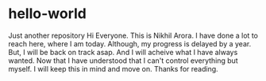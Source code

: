 # hello-world
Just another repository
Hi Everyone. This is Nikhil Arora. I have done a lot to reach here, where I am today. Although, my progress is delayed by a year.
But, I will be back on track asap. And I will acheive what I have always wanted. Now that I have understood that I can't control everything but myself. I will keep this in mind and move on.
Thanks for reading.
